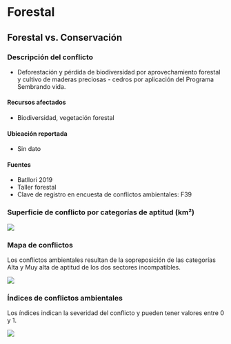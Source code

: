 # Forestal

## Forestal **vs.** Conservación

### Descripción del conflicto

- Deforestación y pérdida de biodiversidad por aprovechamiento forestal y cultivo de maderas preciosas - cedros por aplicación del Programa Sembrando vida.


#### Recursos afectados

* Biodiversidad, vegetación forestal


#### Ubicación reportada

- Sin dato


#### Fuentes

- Batllori 2019
- Taller forestal
- Clave de registro en encuesta de conflictos ambientales: F39


### Superficie de conflicto por categorías de aptitud (km²)

![](/recursos/conflictos/fi_forestal_conservacion_extension.png)


### Mapa de conflictos

Los conflictos ambientales resultan de la sopreposición de las categorías Alta y Muy alta de aptitud de los dos sectores incompatibles.

![](/recursos/conflictos/mapa_forestal_eq_cruza_conservacion_eq.png)


### Índices de conflictos ambientales

Los índices indican la severidad del conflicto y pueden tener valores entre 0 y 1.

![](/recursos/conflictos/fi_forestal_conservacion_indices.png)
